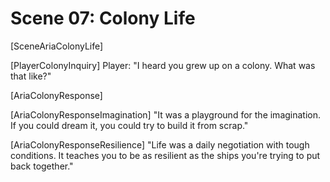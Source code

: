 # Scene 07: Colony Life

[SceneAriaColonyLife]

[PlayerColonyInquiry]
Player: "I heard you grew up on a colony. What was that like?"

[AriaColonyResponse]

[AriaColonyResponseImagination]
"It was a playground for the imagination. If you could dream it, you could try to build it from scrap."

[AriaColonyResponseResilience]
"Life was a daily negotiation with tough conditions. It teaches you to be as resilient as the ships you're trying to put back together."
